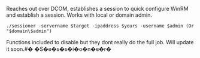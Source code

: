 Reaches out over DCOM, establishes a session to quick configure WinRM and establish a session. Works with local or domain admin.

```
./sessioner -servername $target -ipaddress $yours -username $admin (Or "$domain\$admin")
```

Functions included to disable but they dont really do the full job. Will update it soon.#� �S�e�s�s�i�o�n�e�r�
